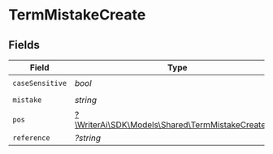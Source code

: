 # TermMistakeCreate


## Fields

| Field                                                                                            | Type                                                                                             | Required                                                                                         | Description                                                                                      |
| ------------------------------------------------------------------------------------------------ | ------------------------------------------------------------------------------------------------ | ------------------------------------------------------------------------------------------------ | ------------------------------------------------------------------------------------------------ |
| `caseSensitive`                                                                                  | *bool*                                                                                           | :heavy_check_mark:                                                                               | N/A                                                                                              |
| `mistake`                                                                                        | *string*                                                                                         | :heavy_check_mark:                                                                               | N/A                                                                                              |
| `pos`                                                                                            | [?\WriterAi\SDK\Models\Shared\TermMistakeCreatePos](../../models/shared/TermMistakeCreatePos.md) | :heavy_minus_sign:                                                                               | N/A                                                                                              |
| `reference`                                                                                      | *?string*                                                                                        | :heavy_minus_sign:                                                                               | N/A                                                                                              |